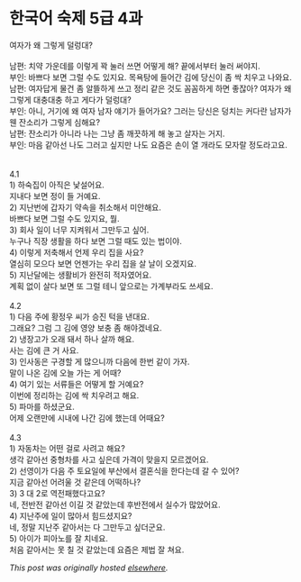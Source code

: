 # 한국어 숙제 5급 4과

<div>
<div>&#50668;&#51088;&#44032; &#50780; &#44536;&#47111;&#44172; &#45916;&#47105;&#45824;?</div>
<div><br></div>
<div>&#45224;&#54200;: &#52824;&#50557; &#44032;&#50868;&#45936;&#47484; &#51060;&#47111;&#44172; &#44873; &#45580;&#47084; &#50416;&#47732; &#50612;&#46523;&#44172; &#54644;?  &#45149;&#50640;&#49436;&#48512;&#53552; &#45580;&#47084; &#50024;&#50556;&#51648;.</div>
<div>&#48512;&#51064;: &#48148;&#49240;&#45796; &#48372;&#47732; &#44536;&#47092; &#49688;&#46020; &#51080;&#51648;&#50836;.  &#47785;&#50837;&#53461;&#50640; &#46308;&#50612;&#44036; &#44608;&#50640; &#45817;&#49888;&#51060; &#51328; &#49913; &#52824;&#50864;&#44256; &#45208;&#50752;&#50836;.</div>
<div>&#45224;&#54200;: &#50668;&#51088;&#45813;&#44172; &#47932;&#44148; &#51328; &#50508;&#46896;&#54616;&#44172; &#50416;&#44256; &#51221;&#47532; &#44057;&#51008; &#44163;&#46020; &#44860;&#44860;&#54616;&#44172; &#54616;&#47732; &#51339;&#51094;&#50500;?  &#50668;&#51088;&#44032; &#50780; &#44536;&#47111;&#44172; &#45824;&#52649;&#45824;&#52649; &#54616;&#44256; &#44172;&#45796;&#44032; &#45916;&#47105;&#45824;?</div>
<div>&#48512;&#51064;: &#50500;&#45768;, &#44144;&#44592;&#50640; &#50780; &#50668;&#51088; &#45224;&#51088; &#50584;&#44592;&#44032; &#46308;&#50612;&#44032;&#50836;?  &#44536;&#47084;&#45716; &#45817;&#49888;&#51008; &#45929;&#52824;&#45716; &#52964;&#45796;&#46976; &#45224;&#51088;&#44032; &#50924; &#51092;&#49548;&#47532;&#44032; &#44536;&#47111;&#44172; &#49900;&#54644;&#50836;?</div>
<div>&#45224;&#54200;: &#51092;&#49548;&#47532;&#44032; &#50500;&#45768;&#46972; &#45208;&#45716; &#44536;&#45285; &#51328; &#44648;&#45143;&#54616;&#44172; &#54644; &#45459;&#44256; &#49332;&#51088;&#45716; &#44144;&#51648;.</div>
<div>&#48512;&#51064;: &#47560;&#51020; &#44057;&#50500;&#49440; &#45208;&#46020; &#44536;&#47084;&#44256; &#49910;&#51648;&#47564; &#45208;&#46020; &#50836;&#51608;&#51008; &#49552;&#51060; &#50676; &#44060;&#46972;&#46020; &#47784;&#51088;&#46980; &#51221;&#46020;&#46972;&#44256;&#50836;.</div>
<div><br></div>
<div><br></div>
<div>4.1</div>
<div>1) &#54616;&#49689;&#51665;&#51060; &#50500;&#51649;&#51008; &#45231;&#49444;&#50612;&#50836;.</div>
<div>&#51648;&#45236;&#45796; &#48372;&#47732; &#51221;&#51060; &#46308; &#44144;&#50696;&#50836;.</div>
<div>2) &#51648;&#45212;&#48264;&#50640; &#44049;&#51088;&#44592; &#50557;&#49549;&#51012; &#52712;&#49548;&#54644;&#49436; &#48120;&#50504;&#54644;&#50836;.</div>
<div>&#48148;&#49240;&#45796; &#48372;&#47732; &#44536;&#47092; &#49688;&#46020; &#51080;&#51648;&#50836;, &#47960;.</div>
<div>3) &#54924;&#49324; &#51068;&#51060; &#45320;&#47924; &#51648;&#53020;&#50892;&#49436; &#44536;&#47564;&#46160;&#44256; &#49910;&#50612;.</div>
<div>&#45572;&#44396;&#45208; &#51649;&#51109; &#49373;&#54876;&#51012; &#54616;&#45796; &#48372;&#47732; &#44536;&#47092; &#46412;&#46020; &#51080;&#45716; &#48277;&#51060;&#50556;.</div>
<div>4) &#51060;&#47111;&#44172; &#51200;&#52629;&#54644;&#49436; &#50616;&#51228; &#50864;&#47532; &#51665;&#51012; &#49324;&#50836;?</div>
<div>&#50676;&#49900;&#55176; &#47784;&#51004;&#45796; &#48372;&#47732; &#50616;&#51232;&#44032;&#45716; &#50864;&#47532; &#51665;&#51012; &#49332; &#45216;&#51060; &#50724;&#44192;&#51648;&#50836;.</div>
<div>5) &#51648;&#45212;&#45804;&#50640;&#45716; &#49373;&#54876;&#48708;&#44032; &#50756;&#51204;&#55176; &#51201;&#51088;&#50688;&#50612;&#50836;.</div>
<div>&#44228;&#54925; &#50630;&#51060; &#49332;&#45796; &#48372;&#47732; &#46608; &#44536;&#47092; &#53580;&#45768; &#50526;&#51004;&#47196;&#45716; &#44032;&#44228;&#48512;&#46972;&#46020; &#50416;&#49464;&#50836;.</div>
<div><br></div>
<div>4.2</div>
<div>1) &#45796;&#51020; &#51452;&#50640; &#54889;&#51221;&#50864; &#50472;&#44032; &#49849;&#51652; &#53553;&#51012; &#45240;&#45824;&#50836;.</div>
<div>&#44536;&#47000;&#50836;?  &#44536;&#47100; &#44536; &#44608;&#50640; &#50689;&#50577; &#48372;&#52649; &#51328; &#54644;&#50556;&#44192;&#45348;&#50836;.</div>
<div>2) &#45257;&#51109;&#44256;&#44032; &#50724;&#47000; &#46076;&#49436; &#54616;&#45208; &#49332;&#44620; &#54644;&#50836;.</div>
<div>&#49324;&#45716; &#44608;&#50640; &#53360; &#44144; &#49324;&#50836;.</div>
<div>3) &#51064;&#49324;&#46041;&#51008; &#44396;&#44221;&#54624; &#44172; &#47566;&#51004;&#45768;&#44620; &#45796;&#51020;&#50640; &#54620;&#48264; &#44057;&#51060; &#44032;&#51088;.</div>
<div>&#47568;&#51060; &#45208;&#50728; &#44608;&#50640; &#50724;&#45720; &#44032;&#45716; &#44172; &#50612;&#46412;?</div>
<div>4) &#50668;&#44592; &#51080;&#45716; &#49436;&#47448;&#46308;&#51008; &#50612;&#46523;&#44172; &#54624; &#44144;&#50696;&#50836;?</div>
<div>&#51060;&#48264;&#50640; &#51221;&#47532;&#54616;&#45716; &#44608;&#50640; &#49913; &#52824;&#50864;&#47140;&#44256; &#54644;&#50836;.</div>
<div>5) &#54028;&#47560;&#47484; &#54616;&#49512;&#44400;&#50836;.</div>
<div>&#50612;&#51228; &#50724;&#47004;&#47564;&#50640; &#49884;&#45236;&#50640; &#45208;&#44036; &#44608;&#50640; &#54664;&#45716;&#45936; &#50612;&#46412;&#50836;?</div>
<div><br></div>
<div>4.3</div>
<div>1) &#51088;&#46041;&#52264;&#45716; &#50612;&#46500; &#44152;&#47196; &#49324;&#47140;&#44256; &#54644;&#50836;?</div>
<div>&#49373;&#44033; &#44057;&#50500;&#49440; &#51473;&#54805;&#52264;&#47484; &#49324;&#44256; &#49910;&#51008;&#45936; &#44032;&#44201;&#51060; &#47582;&#51012;&#51648; &#47784;&#47476;&#44192;&#50612;&#50836;.</div>
<div>2) &#49440;&#50689;&#51060;&#44032; &#45796;&#51020; &#51452; &#53664;&#50836;&#51068;&#50640; &#48512;&#49328;&#50640;&#49436; &#44208;&#54844;&#49885;&#51012; &#54620;&#45796;&#45716;&#45936; &#44040; &#49688; &#51080;&#50612;?</div>
<div>&#51648;&#44552; &#44057;&#50500;&#49440; &#50612;&#47140;&#50872; &#44163; &#44057;&#51008;&#45936; &#50612;&#46497;&#54616;&#45208;?</div>
<div>3) 3 &#45824; 2&#47196; &#50669;&#51204;&#54056;&#54664;&#45796;&#44256;&#50836;?</div>
<div>&#45348;, &#51204;&#48152;&#51204; &#44057;&#50500;&#49440; &#51060;&#44600; &#44163; &#44057;&#50520;&#45716;&#45936; &#54980;&#48152;&#51204;&#50640;&#49436; &#49892;&#49688;&#44032; &#47566;&#50520;&#50612;&#50836;.</div>
<div>4) &#51648;&#45212;&#51452;&#50640; &#51068;&#51060; &#47566;&#50500;&#49436; &#55192;&#46300;&#49512;&#51648;&#50836;?</div>
<div>&#45348;, &#51221;&#47568; &#51648;&#45212;&#51452; &#44057;&#50500;&#49436;&#45716; &#45796; &#44536;&#47564;&#46160;&#44256; &#49910;&#45908;&#44400;&#50836;.</div>
<div>5) &#50500;&#51060;&#44032; &#54588;&#50500;&#45432;&#47484; &#51096; &#52824;&#45348;&#50836;.</div>
<div>&#52376;&#51020; &#44057;&#50500;&#49436;&#45716; &#47803; &#52832; &#44163; &#44057;&#50520;&#45716;&#45936; &#50836;&#51608;&#51008; &#51228;&#48277; &#51096; &#52432;&#50836;.</div>
</div>


*This post was originally hosted [elsewhere](http://planspace.blogspot.com/2009/08/5-4.html).*
